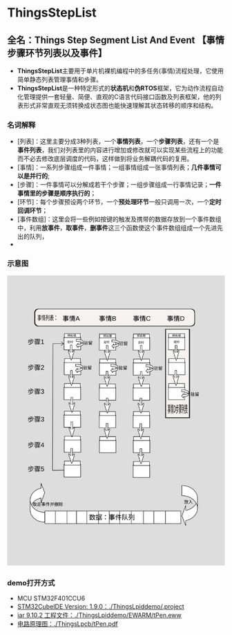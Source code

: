 # ThingsStepList 
## 全名：Things Step Segment List And Event 【事情步骤环节列表以及事件】

- **ThingsStepList**主要用于单片机裸机编程中的多任务(事情)流程处理，它使用简单静态列表管理事情和步骤。
- **ThingsStepList**是一种特定形式的**状态机**和**伪RTOS**框架，它为动作流程自动化管理提供一套轻量、简便、直观的C语言代码接口函数及列表框架，他的列表形式非常直观无须转换成状态图也能快速理解其状态转移的顺序和结构。


### 名词解释

- [列表]：这里主要分成3种列表，一个**事情列表**，一个**步骤列表**，还有一个是**事件列表**，我们对列表里的内容进行增加或修改就可以实现某些流程上的功能而不必去修改底层调度的代码，这样做到将业务解耦代码的复用。
- [事情]：一系列步骤组成一件事情；一组事情组成一张事情列表；**几件事情可以是并行的**;
- [步骤]：一件事情可以分解成若干个步骤；一组步骤组成一行事情记录；**一件事情里的步骤是顺序执行的**；
- [环节]：每个步骤预设两个环节，一个**预处理环节**一般只调用一次，一个**定时回调环节**；
- [事件数组]：这里会将一些例如按键的触发及携带的数据存放到一个事件数组中，利用**放事件**，**取事件**，**删事件**这三个函数使这个事件数组组成一个先进先出的队列，
- [事件列表]:事件列表是事情间通讯交互的一个统一形式,跟事件数组相区别的是事件数组是底层的动态的，事件列表是前端的可编排的。

### 示意图
![图片](./视图.svg)
### demo打开方式

- MCU STM32F401CCU6
- [STM32CubeIDE Version: 1.9.0：./ThingsLpiddemo/.project](./ThingsLpiddemo/.project)
- [iar 9.10.2 工程文件：./ThingsLpiddemo/EWARM/tPen.eww](./ThingsLpiddemo/EWARM/tPen.eww)
- [电路原理图：./ThingsLpcb/tPen.pdf](./ThingsLpcb/tPen.pdf)

